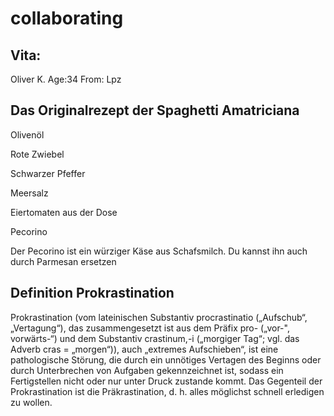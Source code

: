 # collaborating

## Vita:
Oliver K.
Age:34
From: Lpz

## Das Originalrezept der Spaghetti Amatriciana 

Olivenöl 

Rote Zwiebel

Schwarzer Pfeffer

Meersalz

Eiertomaten aus der Dose

Pecorino

Der Pecorino ist ein würziger Käse aus Schafsmilch. Du kannst ihn auch durch Parmesan ersetzen

## Definition Prokrastination

Prokrastination (vom lateinischen Substantiv procrastinatio („Aufschub“, „Vertagung“), das zusammengesetzt ist aus dem Präfix pro- („vor-", vorwärts-“) und dem Substantiv crastinum,-i („morgiger Tag“; vgl. das Adverb cras = „morgen“)), auch „extremes Aufschieben“, ist eine pathologische Störung, die durch ein unnötiges Vertagen des Beginns oder durch Unterbrechen von Aufgaben gekennzeichnet ist, sodass ein Fertigstellen nicht oder nur unter Druck zustande kommt. Das Gegenteil der Prokrastination ist die Präkrastination, d. h. alles möglichst schnell erledigen zu wollen.